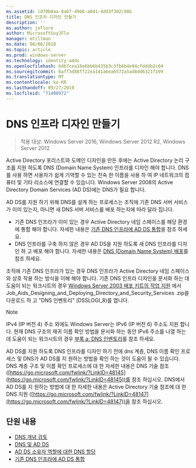 ```yaml
---
ms.assetid: cd70b0aa-0a67-4966-a041-4dd3f302c98b
title: DNS 인프라 디자인 만들기
description: ''
ms.author: joflore
author: MicrosoftGuyJFlo
manager: mtillman
ms.date: 08/08/2018
ms.topic: article
ms.prod: windows-server
ms.technology: identity-adds
ms.openlocfilehash: b4b7cea18a6bb6b435b3c3fb6b4e94cfdddb2c04
ms.sourcegitcommit: 6aff3d88ff22ea141a6ea6572a5ad8dd6321f199
ms.translationtype: MT
ms.contentlocale: ko-KR
ms.lasthandoff: 09/27/2019
ms.locfileid: "71408972"
---
```

# <a name="creating-a-dns-infrastructure-design"></a>DNS 인프라 디자인 만들기

>적용 대상: Windows Server 2016, Windows Server 2012 R2, Windows Server 2012

Active Directory 포리스트와 도메인 디자인을 만든 후에는 Active Directory 논리 구조를 지원 하도록 DNS (Domain Name System) 인프라를 디자인 해야 합니다. DNS를 사용 하면 사용자가 쉽게 기억할 수 있는 친숙 한 이름을 사용 하 여 IP 네트워크의 컴퓨터 및 기타 리소스에 연결할 수 있습니다. Windows Server 2008의 Active Directory Domain Services (AD DS)에는 DNS가 필요 합니다.  
  
AD DS를 지원 하기 위해 DNS를 설계 하는 프로세스는 조직에 기존 DNS 서버 서비스가 이미 있는지, 아니면 새 DNS 서버 서비스를 배포 하는지에 따라 달라 집니다.  
  
- 기존 DNS 인프라가 이미 있는 경우 Active Directory 네임 스페이스를 해당 환경에 통합 해야 합니다. 자세한 내용은 [기존 DNS 인프라에 AD DS 통합](../../ad-ds/plan/Integrating-AD-DS-into-an-Existing-DNS-Infrastructure.md)을 참조 하세요.  
- DNS 인프라를 구축 하지 않은 경우 AD DS을 지원 하도록 새 DNS 인프라를 디자인 하 고 배포 해야 합니다. 자세한 내용은 [DNS (Domain Name System) 배포](https://go.microsoft.com/fwlink/?LinkId=93656)를 참조 하세요.  
  
조직에 기존 DNS 인프라가 있는 경우 DNS 인프라가 Active Directory 네임 스페이스와 상호 작용 하는 방식을 이해 해야 합니다. 기존 DNS 인프라 디자인을 문서화 하는 데 도움이 되는 워크시트의 경우 [Windows Server 2003 배포 키트의 작업 지원](https://go.microsoft.com/fwlink/?LinkID=102558) 에서 Job_Aids_Designing_and_Deploying_Directory_and_Security_Services .zip을 다운로드 하 고 "DNS 인벤토리" (DSSLOGI_8)를 엽니다.  
  
> [!NOTE]  
> IPv4 (IP 버전 4) 주소 외에도 Windows Server는 IPv6 (IP 버전 6) 주소도 지원 합니다. 현재 DNS 구조의 재귀 이름 확인 방법을 문서화 하는 동안 IPv6 주소를 나열 하는 데 도움이 되는 워크시트의 경우 [부록 a: DNS 인벤토리](../../ad-ds/plan/Appendix-A--DNS-Inventory.md)를 참조 하세요.
  
AD DS를 지원 하도록 DNS 인프라를 디자인 하기 전에 dns 계층, DNS 이름 확인 프로세스 및 DNS가 AD DS를 지 원하는 방법을 확인 하는 것이 도움이 될 수 있습니다. DNS 계층 구조 및 이름 확인 프로세스에 대 한 자세한 내용은 DNS 기술 참조 ([https://go.microsoft.com/fwlink/?LinkID=48145](https://go.microsoft.com/fwlink/?LinkID=48145))를 참조 하십시오. DNS에서 AD DS를 지 원하는 방법에 대 한 자세한 내용은 Active Directory 기술 참조에 대 한 DNS 지원 ([https://go.microsoft.com/fwlink/?LinkID=48147](https://go.microsoft.com/fwlink/?LinkID=48147))을 참조 하십시오.  
  
## <a name="in-this-section"></a>단원 내용  

- [DNS 개념 검토](../../ad-ds/plan/Reviewing-DNS-Concepts.md)  
- [DNS 및 AD DS](../../ad-ds/plan/DNS-and-AD-DS.md)  
- [AD DS 소유자 역할에 대한 DNS 할당](../../ad-ds/deploy/Assigning-the-DNS-for-AD-DS-Owner-Role.md)  
- [기존 DNS 인프라에 AD DS 통합](../../ad-ds/plan/../../ad-ds/plan/Integrating-AD-DS-into-an-Existing-DNS-Infrastructure.md)  
